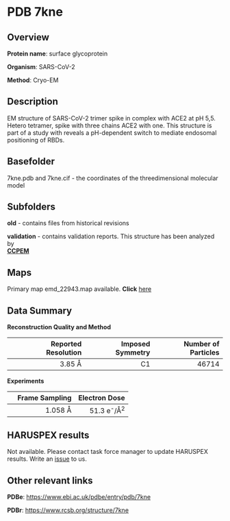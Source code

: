 # PDB 7kne

## Overview

**Protein name**: surface glycoprotein

**Organism**: SARS-CoV-2

**Method**: Cryo-EM

## Description

EM structure of SARS-CoV-2 trimer spike in complex with ACE2 at pH 5,5. Hetero tetramer, spike with three chains ACE2 with one. This structure is part of a study with reveals a pH-dependent switch to mediate endosomal positioning of RBDs.

## Basefolder

7kne.pdb and 7kne.cif - the coordinates of the threedimensional molecular model

## Subfolders



**old** - contains files from historical revisions

**validation** - contains validation reports. This structure has been analyzed by <br>     [**CCPEM**](https://github.com/thorn-lab/coronavirus_structural_task_force/tree/master/pdb/surface_glycoprotein/SARS-CoV-2/7kne/validation/ccpem-validation)



## Maps

Primary map emd_22943.map available. **Click** [here](http://ftp.wwpdb.org/pub/emdb/structures/EMD-22943/map/) 

## Data Summary
**Reconstruction Quality and Method**

|   | Reported Resolution | Imposed Symmetry | Number of Particles |
|---|-------------:|----------------:|--------------:|
|   |3.85 Å|C1|46714|

**Experiments**

|   | Frame Sampling | Electron Dose |
|---|-------------:|----------------:|
|   |1.058 Å|51.3 e<sup>-</sup>/Å<sup>2</sup>|

## HARUSPEX results

Not available. Please contact task force manager to update HARUSPEX results. Write an [issue](https://github.com/thorn-lab/coronavirus_structural_task_force/issues) to us.

## Other relevant links 
**PDBe**:  https://www.ebi.ac.uk/pdbe/entry/pdb/7kne
 
**PDBr**: https://www.rcsb.org/structure/7kne 
